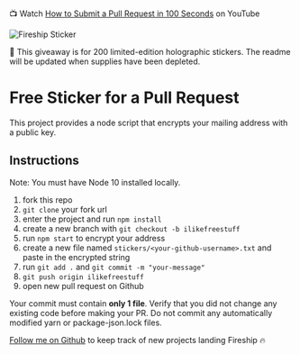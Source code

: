 📺 Watch [How to Submit a Pull Request in 100 Seconds]() on YouTube

![Fireship Sticker](https://firebasestorage.googleapis.com/v0/b/fireship-app.appspot.com/o/assets%2Fsticker-holo.png?alt=media&token=b41ebeaf-d5e9-4823-a294-5b11e63d7284)

🚨 This giveaway is for 200 limited-edition holographic stickers. The readme will be updated when supplies have been depleted. 

# Free Sticker for a Pull Request

This project provides a node script that encrypts your mailing address with a public key.

## Instructions

Note: You must have Node 10 installed locally.

1. fork this repo
1. `git clone` your fork url
1. enter the project and run `npm install` 
1. create a new branch with `git checkout -b ilikefreestuff`
1. run `npm start` to encrypt your address
1. create a new file named `stickers/<your-github-username>.txt` and paste in the encrypted string
1. run `git add .` and `git commit -m "your-message"`
1. `git push origin ilikefreestuff`
1. open new pull request on Github

Your commit must contain **only 1 file**. Verify that you did not change any existing code before making your PR. Do not commit any automatically modified yarn or package-json.lock files. 

[Follow me on Github](https://github.com/codediodeio) to keep track of new projects landing Fireship 🔥